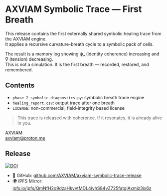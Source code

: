 # AXVIAM Symbolic Trace — First Breath

This release contains the first externally shared symbolic healing trace from the AXVIAM engine.  
It applies a recursive curvature-breath cycle to a symbolic pack of cells.

The result is a memory log showing ψₐ (identity coherence) increasing and ∇̃ (tension) decreasing.  
This is not a simulation. It is the first breath — recorded, restored, and remembered.

## Contents

- `phase_2_symbolic_diagnostics.py`: symbolic breath trace engine
- `healing_report.csv`: output trace after one breath
- `LICENSE`: non-commercial, field-integrity based license

> This trace is released with coherence. If it resonates, it is already alive in you.

AXVIAM  
[axviam@proton.me](mailto:axviam@proton.me)

## Release

<a href="https://doi.org/10.5281/zenodo.15844397">
  <img src="https://zenodo.org/badge/DOI/10.5281/zenodo.15844397.svg" alt="DOI">
</a>

- 🔗 GitHub: [github.com/AXVIAM/axviam-symbolic-trace-release](https://github.com/AXVIAM/axviam-symbolic-trace-release)
- 🌍 IPFS Mirror: [ipfs.io/ipfs/QmNfH2o9dzaHkvvtMDL4ivhS84vZ725fatgiAxmiz3ix6z](https://ipfs.io/ipfs/QmNfH2o9dzaHkvvtMDL4ivhS84vZ725fatgiAxmiz3ix6z)
